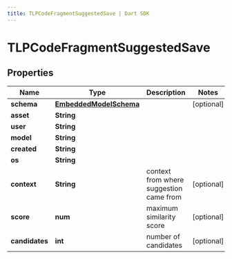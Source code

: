 ```yaml
---
title: TLPCodeFragmentSuggestedSave | Dart SDK
---
```


# TLPCodeFragmentSuggestedSave

## Properties
Name | Type | Description | Notes
------------ | ------------- | ------------- | -------------
**schema** | [**EmbeddedModelSchema**](EmbeddedModelSchema) |  | [optional] 
**asset** | **String** |  | 
**user** | **String** |  | 
**model** | **String** |  | 
**created** | **String** |  | 
**os** | **String** |  | 
**context** | **String** | context from where suggestion came from | [optional] 
**score** | **num** | maximum similarity score | [optional] 
**candidates** | **int** | number of candidates | [optional] 


